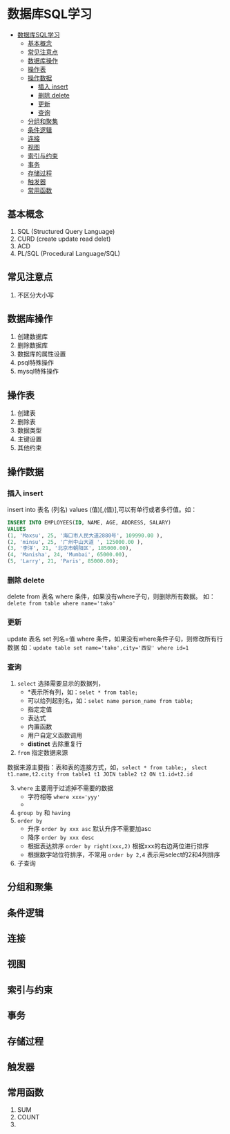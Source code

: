 # 数据库SQL学习

<!-- TOC -->

- [数据库SQL学习](#%E6%95%B0%E6%8D%AE%E5%BA%93sql%E5%AD%A6%E4%B9%A0)
    - [基本概念](#%E5%9F%BA%E6%9C%AC%E6%A6%82%E5%BF%B5)
    - [常见注意点](#%E5%B8%B8%E8%A7%81%E6%B3%A8%E6%84%8F%E7%82%B9)
    - [数据库操作](#%E6%95%B0%E6%8D%AE%E5%BA%93%E6%93%8D%E4%BD%9C)
    - [操作表](#%E6%93%8D%E4%BD%9C%E8%A1%A8)
    - [操作数据](#%E6%93%8D%E4%BD%9C%E6%95%B0%E6%8D%AE)
        - [插入 insert](#%E6%8F%92%E5%85%A5-insert)
        - [删除 delete](#%E5%88%A0%E9%99%A4-delete)
        - [更新](#%E6%9B%B4%E6%96%B0)
        - [查询](#%E6%9F%A5%E8%AF%A2)
    - [分组和聚集](#%E5%88%86%E7%BB%84%E5%92%8C%E8%81%9A%E9%9B%86)
    - [条件逻辑](#%E6%9D%A1%E4%BB%B6%E9%80%BB%E8%BE%91)
    - [连接](#%E8%BF%9E%E6%8E%A5)
    - [视图](#%E8%A7%86%E5%9B%BE)
    - [索引与约束](#%E7%B4%A2%E5%BC%95%E4%B8%8E%E7%BA%A6%E6%9D%9F)
    - [事务](#%E4%BA%8B%E5%8A%A1)
    - [存储过程](#%E5%AD%98%E5%82%A8%E8%BF%87%E7%A8%8B)
    - [触发器](#%E8%A7%A6%E5%8F%91%E5%99%A8)
    - [常用函数](#%E5%B8%B8%E7%94%A8%E5%87%BD%E6%95%B0)

<!-- /TOC -->

## 基本概念

1. SQL (Structured Query Language)
2. CURD (create update read delet)
3. ACD
4. PL/SQL (Procedural Language/SQL)

## 常见注意点

1. 不区分大小写

## 数据库操作

1. 创建数据库
2. 删除数据库
3. 数据库的属性设置
4. psql特殊操作
5. mysql特殊操作

## 操作表

1. 创建表
2. 删除表
3. 数据类型
4. 主键设置
5. 其他约束

## 操作数据

### 插入 insert 

insert into 表名 (列名) values (值)[,(值)],可以有单行或者多行值。如：

```sql
INSERT INTO EMPLOYEES(ID, NAME, AGE, ADDRESS, SALARY)
VALUES
(1, 'Maxsu', 25, '海口市人民大道2880号', 109990.00 ),
(2, 'minsu', 25, '广州中山大道 ', 125000.00 ),
(3, '李洋', 21, '北京市朝阳区', 185000.00),
(4, 'Manisha', 24, 'Mumbai', 65000.00),
(5, 'Larry', 21, 'Paris', 85000.00);
```

### 删除 delete

delete from 表名 where 条件，如果没有where子句，则删除所有数据。
如：`delete from table where name='tako'`

### 更新

update 表名 set 列名=值 where 条件，如果没有where条件子句，则修改所有行数据
如：`update table set name='tako',city='西安' where id=1`

### 查询

1. `select` 选择需要显示的数据列，
    - *表示所有列，如：`selet * from table;`
    - 可以给列起别名，如：`selet name person_name from table;`
    - 指定定值
    - 表达式
    - 内置函数
    - 用户自定义函数调用
    - **distinct** 去除重复行
2. `from` 指定数据来源

数据来源主要指：表和表的连接方式，如，`select * from table;`， `slect t1.name,t2.city from table1 t1 JOIN table2 t2 ON t1.id=t2.id`

3. `where` 主要用于过滤掉不需要的数据
    - 字符相等 `where xxx='yyy'`
    - 
4. `group by` 和 `having`
5. `order by `
    - 升序 `order by xxx asc` 默认升序不需要加asc
    - 降序 `order by xxx desc`
    - 根据表达排序 `order by right(xxx,2)` 根据xxx的右边两位进行排序
    - 根据数字站位符排序，不常用 `order by 2,4` 表示用select的2和4列排序
6. 子查询

## 分组和聚集

## 条件逻辑

## 连接


## 视图

## 索引与约束


## 事务

## 存储过程

## 触发器

## 常用函数

1. SUM
2. COUNT
3.  